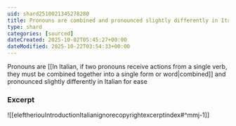 ```yaml
---
uid: shard2510021345278280
title: Pronouns are combined and pronounced slightly differently in Italian for ease
type: shard
categories: [sourced]
dateCreated: 2025-10-02T05:45:27+00:00
dateModified: 2025-10-22T03:54:33+00:00
---
```

Pronouns are [[In Italian, if two pronouns receive actions from a single verb, they must be combined together into a single form or word|combined]] and pronounced slightly differently in Italian for ease
### Excerpt
![[eleftheriouIntroductionItalianignorecopyrightexcerptindex#^mmj-1]]